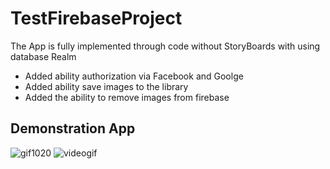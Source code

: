 # TestFirebaseProject

The App is fully implemented through code without StoryBoards with using database Realm

- Added ability authorization via Facebook and Goolge
- Added ability save images to the library
- Added the ability to remove images from firebase

## Demonstration App

![gif1020](https://user-images.githubusercontent.com/16718884/50736952-a629b180-11d4-11e9-90c7-7c4a86425415.gif)
![videogif](https://user-images.githubusercontent.com/16718884/50736956-b2157380-11d4-11e9-9c4b-3be1a9ce69c3.gif)
